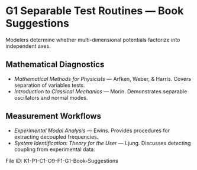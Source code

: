 # G1 Separable Test Routines — Book Suggestions

Modelers determine whether multi-dimensional potentials factorize into independent axes.

## Mathematical Diagnostics
* *Mathematical Methods for Physicists* — Arfken, Weber, & Harris. Covers separation of variables tests.
* *Introduction to Classical Mechanics* — Morin. Demonstrates separable oscillators and normal modes.
## Measurement Workflows
* *Experimental Modal Analysis* — Ewins. Provides procedures for extracting decoupled frequencies.
* *System Identification: Theory for the User* — Ljung. Discusses detecting coupling from experimental data.

File ID: K1-P1-C1-O9-F1-G1-Book-Suggestions
